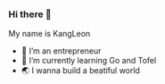 ### Hi there 👋

 My name is KangLeon

- 🔭 I’m an entrepreneur
- 🌱 I’m currently learning Go and Tofel
- 🌏 I wanna build a beatiful world
